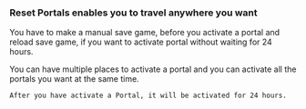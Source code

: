 ### Reset Portals enables you to travel anywhere you want

You have to make a manual save game, before you activate a portal and reload save game, if you want to activate portal without waiting for 24 hours.

You can have multiple places to activate a portal and you can activate all the portals you want at the same time.

```
After you have activate a Portal, it will be activated for 24 hours.
```